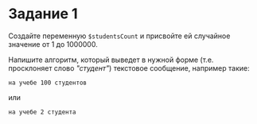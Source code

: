 # Задание 1

Создайте переменную `$studentsCount` и присвойте ей случайное значение от 1 до 1000000.

Напишите алгоритм, который выведет в нужной форме (т.е. просклоняет слово *"студент"*) текстовое сообщение, например такие:
```
на учебе 100 студентов
```
или
```
на учебе 2 студента
```
